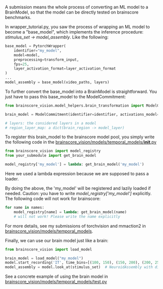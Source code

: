 A submission means the whole process of converting an ML model to a BrainModel, so that the model can be directly tested on brainscore benchmarks.

In wrapper_tutorial.py, you saw the process of wrapping an ML model to become a "base_model", which implements the inference procedure: *stimulus_set -> model_assembly*. Like the following:

```python
base_model = PytorchWrapper(
    identifier="my_model", 
    model=model, 
    preprocessing=transform_input, 
    fps=25, 
    layer_activation_format=layer_activation_format
)
...
model_assembly = base_model(video_paths, layers)
```

To further convert the base_model into a BrainModel is straightforward. You just have to pass this base_model to the ModelCommitment:
```python
from brainscore_vision.model_helpers.brain_transformation import ModelCommitment

brain_model = ModelCommitment(identifier=identifier, activations_model=base_model, layers=layers, region_layer_map=region_layer_map)

# layers: the considered layers in a model
# region_layer_map: a dict(brain_region -> model_layer)
```

To register this brain_model to the brainscore model pool, you simply write the following code in the <ins>brainscore_vision/models/temporal_models/__init__.py</ins>
```python
from brainscore_vision import model_registry
from your_submodule import get_brain_model

model_registry['my_model'] = lambda: get_brain_model('my_model')
```

Here we used a lambda expression because we are supposed to pass a loader.

By doing the above, the 'my_model' will be registered and lazily loaded if needed. Caution: you have to write *model_registry['my_model']* explicitly. The following code will not work for brainscore:
```python
for name in names:
    model_registry[name] = lambda: get_brain_model(name)
    # will not work! Please write the name explicitly
```

For more details, see my submissions of torchvision and mmaction2 in <ins>brainscore_vision/models/temporal_models</ins>.

Finally, we can use our brain model just like a brain:
```python
from brainscore_vision import load_model

brain_model = load_model("my_model")
model.start_recording('IT', time_bins=[(100, 150), (150, 200), (200, 250)])
model_assembly = model.look_at(stimulus_set)  # NeuroidAssembly with dims: [presentation, time_bin, neuroid]
```
See a concrete example of using the brain model in <ins>brainscore_vision/models/temporal_models/test.py</ins>